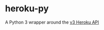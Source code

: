 # heroku-py

A Python 3 wrapper around the [v3 Heroku API](https://devcenter.heroku.com/categories/platform-api)
